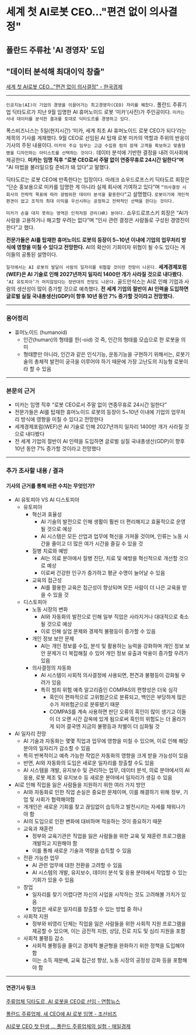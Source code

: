 # 세계 첫 AI로봇 CEO…"편견 없이 의사결정" 
## 폴란드 주류社 'AI 경영자' 도입
## "데이터 분석해 최대이익 창출"
[세계 첫 AI로봇 CEO…"편견 없이 의사결정" - 한국경제](https://n.news.naver.com/article/newspaper/015/0004910899?date=20231107)

---

`인공지능(AI)이 기업의 경영을 이끌어가는 최고경영자(CEO) 자리를 꿰찼다.` 폴란드 주류기업 딕타도르가 지난 9월 임명한 AI 휴머노이드 로봇 ‘미카’(사진)가 주인공이다. `미카는 사내 데이터를 분석한 결과를 토대로 딕타도르를 경영하고 있다.`

폭스비즈니스는 5일(현지시간) ‘미카, 세계 최초 AI 휴머노이드 로봇 CEO가 되다’라는 제목의 기사를 게재했다. 9월 CEO로 선임된 AI 탑재 로봇 미카의 역할과 주위의 반응이 기사의 주된 내용이다. `미카의 주요 임무는 고급 수집용 럼의 잠재 고객을 확보하고 맞춤형 병을 디자인하는 아티스트를 선택하는 것이다.` 데이터 분석에 기반한 결정을 내려 이사회에 제공한다. **미카는 임명 직후 “로봇 CEO로서 주말 없이 연중무휴로 24시간 일한다”며** “AI 마법을 불러일으킬 준비가 돼 있다”고 말했다.

딕타도르는 로봇 CEO에 만족한다는 입장이다. 마레크 쇼우드로프스키 딕타도르 회장은 “단순 홍보용으로 미카를 임명한 게 아니라 실제 회사에 기여하고 있다”며 `“의사결정 시 회사의 전략적 목표에 따라 광범위한 데이터 분석을 활용한다”`고 설명했다. `로봇이기에 개인적 편견이 없고 조직의 최대 이익을 우선시하는 공정하고 전략적인 선택을 한다는 것이다.`

`미카가 손을 대지 못하는 영역은 인적자원 관리(HR) 분야다.` 쇼우드로프스키 회장은 “AI가 사람을 고용하거나 해고할 우려는 없다”며 “인사 관련 결정은 사람들로 구성된 경영진이 한다”고 했다.

**전문가들은 AI를 탑재한 휴머노이드 로봇의 등장이 5~10년 이내에 기업의 업무처리 방식에 영향을 미칠 수 있다고 전망한다.** AI의 확산이 기회이자 위협이 될 수도 있다는 게 이들의 공통된 설명이다.

`일각에서는 AI 로봇의 발달이 사람의 일자리를 위협할 것이란 전망이 나온다.` **세계경제포럼(WEF)은 AI 기술로 인해 2027년까지 일자리 1400만 개가 사라질 것으로 내다봤다.** `‘AI 유토피아’가 머지않았다는 정반대의 전망도 나온다.` 골드만삭스는 AI로 인해 기업과 사람의 생산성이 많이 증가할 것으로 예측했다. **전 세계 기업의 절반이 AI 인력을 도입하면 글로벌 실질 국내총생산(GDP)이 향후 10년 동안 7% 증가할 것이라고 전망했다.**

---

### 용어정리

* 휴머노이드 (humanoid)
    * 인간(human)의 형태를 한(-oid) 것 즉, 인간의 형태를 모습으로 한 로봇을 의미
    * 형태뿐만 아니라, 인간과 같은 인식기능, 운동기능을 구현하기 위해서는, 로봇기술의 총체적 발전이 궁극을 이루어야 하기 때문에 가장 고난도의 지능형 로봇이라 할 수 있음

---

### 본문의 근거 

* 미카는 임명 직후 “로봇 CEO로서 주말 없이 연중무휴로 24시간 일한다”
* 전문가들은 AI를 탑재한 휴머노이드 로봇의 등장이 5~10년 이내에 기업의 업무처리 방식에 영향을 미칠 수 있다고 전망한다
* 세계경제포럼(WEF)은 AI 기술로 인해 2027년까지 일자리 1400만 개가 사라질 것으로 내다봤다
* 전 세계 기업의 절반이 AI 인력을 도입하면 글로벌 실질 국내총생산(GDP)이 향후 10년 동안 7% 증가할 것이라고 전망했다

---

### 추가 조사할 내용 / 결과 
#### 기사의 근거를 통해 바뀐 수치는 무엇인가?

* AI 유토피아 VS AI 디스토피아
    * 유토피아
        * 혁신과 효율성
            * AI 기술의 발전으로 인해 생활이 훨씬 더 편리해지고 효율적으로 운영될 것으로 예상
            *  AI 시스템은 모든 산업과 업무에 혁신을 가져올 것이며, 인류는 노동 시간을 줄이고 더 많은 여가 시간을 즐길 수 있을 것
        * 질병 치료와 예방
            * AI는 의료 분야에서 질병 진단, 치료 및 예방을 혁신적으로 개선할 것으로 예상
            * 이로써 건강한 인구가 증가하고 평균 수명이 늘어날 수 있음
        * 교육의 접근성
            * AI를 활용한 교육은 접근성이 향상되며 모든 사람이 더 나은 교육을 받을 수 있을 것
    * 디스토피아
        * 노동 시장의 변화
            * AI와 자동화의 발전으로 인해 일부 직업은 사라지거나 대대적으로 축소될 것으로 예상
            * 이로 인해 실업 문제와 경제적 불평등이 증가할 수 있음
        * 개인 정보 보안 문제
            * AI는 개인 정보를 수집, 분석 및 활용하는 능력을 강화하며 개인 정보 보안 문제가 더 복잡해질 수 있어 개인 정보 유출과 악용이 증가할 우려가 있음
        * 의사결정의 자동화
            * AI 시스템이 사회적 의사결정에 사용되면, 편견과 불평등이 강화될 우려가 있음
            * 특히 범죄 위험 예측 알고리즘인 COMPAS의 편향성은 더욱 심각
                * 흑인이 편파적으로 고위험군으로 분류되고, 백인은 부당하게 많은 수가 저위험군으로 분류됐기 때문
                * COMPAS를 계속 사용하면 판단 오류의 흑인이 많이 생기고 이들이 더 오랜 시간 감옥에 있게 됨으로써 흑인의 위험도는 더 올라가게 되어 결국엔 지금의 불평등과 차별이 더 심화될 것
* AI 일자리 전망
    * AI 기술과 자동화는 몇몇 직업과 업무에 영향을 미칠 수 있으며, 이로 인해 해당 분야의 일자리가 감소할 수 있음
    * 특히 반복적이고 예측 가능한 작업은 자동화의 영향을 크게 받을 가능성이 있음
    * 반면, AI와 자동화의 도입은 새로운 일자리를 창출할 수도 있음
    * AI 시스템을 개발, 유지보수 및 관리하는 업무, 데이터 분석, 의료 분야에서의 AI 응용, 로봇 제조 및 유지보수 등 새로운 분야에서 일자리가 생길 수 있음
* AI로 인해 직업을 잃은 사람들을 지원하기 위한 여러 가지 방안
    * AI와 자동화로 인한 직업 손실은 중요한 문제이며, 이를 해결하기 위해 정부, 기업 및 사회가 협력해야함
    * 개개인은 새로운 기회를 찾고 끊임없이 습득하고 발전시키는 자세를 채워나가야 함
    * AI의 도입으로 인한 변화에 대비하며 적응하는 것이 중요하기 때문
    * 교육과 재훈련
        * 정부와 교육기관은 직업을 잃은 사람들을 위한 교육 및 재훈련 프로그램을 개발하고 지원해야 함
        * 이를 통해 새로운 기술과 역량을 습득할 수 있음
    * 전환 가능한 업무
        * AI 관련 업무에 대한 전환을 고려할 수 있음
        * AI 시스템의 개발, 유지보수, 데이터 분석 및 응용 분야에서 작업할 수 있는 기회가 있을 수 있음
    * 창업
        * 일자리를 찾기 어렵다면 자신의 사업을 시작하는 것도 고려해볼 가치가 있음
        * 창업은 새로운 일자리를 창출할 수 있는 방법 중 하나
    * 사회적 지원
        * 정부와 비영리 단체는 직업을 잃은 사람들을 위한 사회적 지원 프로그램을 제공할 수 있으며, 이는 금전적 지원, 상담, 진로 지도 및 심리 지원을 포함
    * 사회적 불평등 감소
        * 사회적 불평등을 줄이고 경제적 불균형을 완화하기 위한 정책을 도입해야 함
        * 이는 소득 재분배, 교육 접근성 향상, 노동 시장의 공정성 강화 등을 포함해야 함

--- 

#### 연관기사 링크

[주류업체 딕타도르, AI 로봇을 CEO로 선임 - 연합뉴스](https://www.yna.co.kr/view/AKR20231106036200009)

[폴란드 주류업체, 새 CEO에 AI 로봇 임명 - 조선비즈](주https://biz.chosun.com/international/international_general/2023/11/06/HPSDLE46CZBN5FB7TBHQSSMOTQ/소)

[AI로봇 CEO 첫 탄생 … 폴란드 주류업체의 실험 - 매일경제](https://www.mk.co.kr/news/world/10867581)
